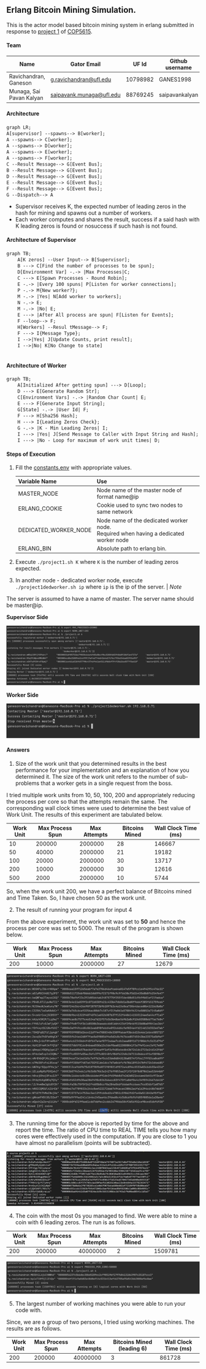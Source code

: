 ## Erlang Bitcoin Mining Simulation.

This is the actor model based bitcoin mining system in erlang submitted in response
to [project 1](https://ufl.instructure.com/courses/467300/assignments/5383668)
of [COP5615](https://ufl.instructure.com/courses/467300).

#### Team

| Name                     | Gator Email             | UF Id     | Github username |
|--------------------------|-------------------------|-----------|-----------------|
| Ravichandran, Ganeson    | g.ravichandran@ufl.edu  | 10798982 | GANES1998       |
| Munaga, Sai Pavan Kalyan | saipavank.munaga@ufl.edu | 88769245 | saipavankalyan  |

#### Architecture

```mermaid
graph LR;
A[supervisor] --spawns--> B[worker];
A --spawns--> C[worker];
A --spawns--> D[worker];
A --spawns--> E[worker];
A --spawns--> F[worker];
C --Result Message--> G[Event Bus];
B --Result Message--> G[Event Bus];
D --Result Message--> G[Event Bus];
E --Result Message--> G[Event Bus];
F --Result Message--> G[Event Bus];
G --Dispatch--> A
```

- Supervisor receives K, the expected number of leading zeros in the hash for mining and spawns out a number of workers.
- Each worker computes and shares the result, success if a said hash with K leading zeros is found or nosuccess if such
  hash is not found.

#### Architecture of Supervisor

```mermaid
graph TB;
    A[K zeros] --User Input--> B[Supervisor];
    B ---> C[Find the number of processes to be spun];
    D[Environment Var] -.-> |Max Processes|C;
    C ---> E[Spawn Processes - Round Robin];
    E -.-> |Every 100 spuns| P[Listen for worker connections];
    P -.-> M{New worker?};
    M -.-> |Yes| N[Add worker to workers]; 
    N -.-> E;
    M -.-> |No| E;
    E ---> |After All process are spun| F[Listen for Events];
    F --loop--> F;
    H[Workers] --Resul tMessage--> F; 
    F ---> I{Message Type};
    I -->|Yes| J[Update Counts, print result];
    I -->|No| K[No Change to state]
    
```

#### Architecture of Worker

```mermaid
graph TB;
    A[Initialized After getting spun] ---> D[Loop];
    D ---> E[Generate Random Str];
    C[Environment Vars] -.-> |Random Char Count| E;
    E ---> F[Generate Input String];
    G[State] -.-> |User Id| F;
    F ---> H[Sha256 Hash];
    H ---> I{Leading Zeros Check};
    G -.-> |K - Min Leading Zeros| I;
    I ---> |Yes| J[Send Message to Caller with Input String and Hash];
    I ---> |No - Loop for maximum of work unit times| D;
```

#### Steps of Execution

1. Fill the [constants.env](constants.env) with appropriate values.

   | Variable Name         | Use                                                                                                        |
   |-----------------------|------------------------------------------------------------------------------------------------------------|
   | MASTER_NODE           | Node name of the master node of format name@ip                                                             |
   | ERLANG_COOKIE         | Cookie used to sync two nodes to same network                                                              |
   | DEDICATED_WORKER_NODE | Node name of the dedicated worker node.<br/> Required when having a dedicated worker node                  |
   | ERLANG_BIN            | Absolute path to erlang bin.                                                                               |

2. Execute ```./project1.sh K``` where `K` is the number of leading zeros expected.
3. In another node - dedicated worker node, execute ```./project1dedworker.sh ip``` where `ip` is the ip of the server.
| [](doc/assets/3_speedup.jpg)
*Note*

The server is assumed to have a name of master. The server name should be master@ip.

**Supervisor Side**

![supervisor_op.png](doc/assets/supervisor_op.png)

**Worker Side**

![worker_op.png](doc/assets/worker_op.png)


#### Answers

1. Size of the work unit that you determined results in the best performance for your implementation and an explanation
   of how you determined it. The size of the work unit refers to the number of sub-problems that a worker gets in a
   single request from the boss.

I tried multiple work units from 10, 50, 100, 200 and appropriately reducing the process per core so that the attempts
remain the same.
The corresponding wall clock times were used to determine the best value of Work Unit. The results of this experiment
are tabulated below.

| Work Unit |  Max Process Spun | Max Attempts | Bitcoins Mined | Wall Clock Time (ms) |
|-----------|-------------------|--------------|----------------|----------------------|
| 10        |  200000           | 2000000      | 28             | 146667               |
| 50        |  40000            | 2000000      | 21             | 19182                |
| 100       |  20000            | 2000000      | 30             | 13717                |
| 200       |  10000            | 2000000      | 30             | 12616                |
| 500       |  2000             | 2000000      | 10             | 5744                 |

So, when the work unit 200, we have a perfect balance of Bitcoins mined and Time Taken. So, I have chosen 50 as the work
unit.

2. The result of running your program for input 4

From the above experiment, the work unit was set to **50** and hence the process per core was set to 5000. The result of
the program is shown below.

| Work Unit | Max Process Spun | Max Attempts | Bitcoins Mined | Wall Clock Time (ms) |
|-----------|------------------|--------------|----------------|----------------------|
| 200       | 10000            | 2000000      | 27             | 12679                |

![](doc/assets/2/2.png)

3. The running time for the above is reported by time for the above and report the time. The ratio of CPU time to REAL
   TIME tells you how many cores were effectively used in the computation. If you are close to 1 you have almost no
   parallelism (points will be subtracted).

![](doc/assets/3_speedup.jpg)

4. The coin with the most 0s you managed to find.
   We were able to mine a coin with 6 leading zeros. The run is as follows.

| Work Unit | Max Process Spun | Max Attempts | Bitcoins Mined | Wall Clock Time (ms) |
|-----------|------------------|--------------|----------------|----------------------|
| 200       | 200000           | 40000000     | 2              | 1509781              |

![](doc/assets/MaxLeadingZeros.png)

5. The largest number of working machines you were able to run your code with.

Since, we are a group of two persons, I tried using working machines. The results are as follows.

| Work Unit | Max Process Spun | Max Attempts | Bitcoins Mined (leading 6) | Wall Clock Time (ms) |
|-----------|------------------|--------------|----------------------------|----------------------|
| 200       | 200000           | 40000000     | 3                          | 861728               |
